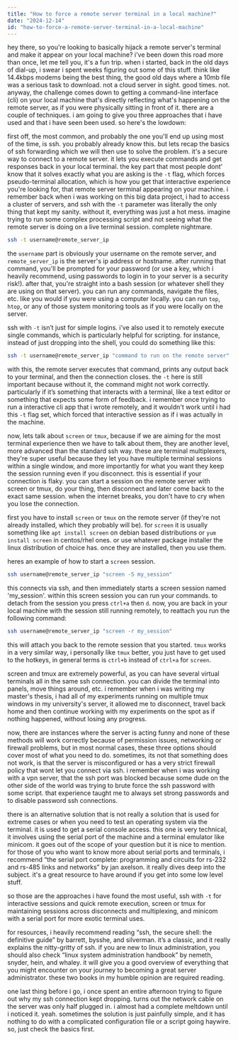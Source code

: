 ```yaml
---
title: "How to force a remote server terminal in a local machine?"
date: "2024-12-14"
id: "how-to-force-a-remote-server-terminal-in-a-local-machine"
---
```


hey there, so you're looking to basically hijack a remote server's terminal and make it appear on your local machine? i've been down this road more than once, let me tell you, it's a fun trip. when i started, back in the old days of dial-up, i swear i spent weeks figuring out some of this stuff. think like 14.4kbps modems being the best thing, the good old days where a 10mb file was a serious task to download. not a cloud server in sight. good times. not. anyway, the challenge comes down to getting a command-line interface (cli) on your local machine that's directly reflecting what's happening on the remote server, as if you were physically sitting in front of it. there are a couple of techniques. i am going to give you three approaches that i have used and that i have seen been used. so here's the lowdown:

first off, the most common, and probably the one you'll end up using most of the time, is ssh. you probably already know this. but lets recap the basics of ssh forwarding which we will then use to solve the problem. it's a secure way to connect to a remote server. it lets you execute commands and get responses back in your local terminal. the key part that most people dont' know that it solves exactly what you are asking is the `-t` flag, which forces pseudo-terminal allocation, which is how you get that interactive experience you're looking for, that remote server terminal appearing on your machine. i remember back when i was working on this big data project, i had to access a cluster of servers, and ssh with the `-t` parameter was literally the only thing that kept my sanity. without it, everything was just a hot mess. imagine trying to run some complex processing script and not seeing what the remote server is doing on a live terminal session. complete nightmare.

```bash
ssh -t username@remote_server_ip
```

the `username` part is obviously your username on the remote server, and `remote_server_ip` is the server's ip address or hostname. after running that command, you'll be prompted for your password (or use a key, which i heavily recommend, using passwords to login in to your server is a security risk!). after that, you're straight into a bash session (or whatever shell they are using on that server). you can run any commands, navigate the files, etc. like you would if you were using a computer locally. you can run `top`, `htop`, or any of those system monitoring tools as if you were locally on the server.

ssh with `-t` isn’t just for simple logins. i’ve also used it to remotely execute single commands, which is particularly helpful for scripting. for instance, instead of just dropping into the shell, you could do something like this:

```bash
ssh -t username@remote_server_ip "command to run on the remote server"
```
with this, the remote server executes that command, prints any output back to your terminal, and then the connection closes. the `-t` here is still important because without it, the command might not work correctly. particularly if it’s something that interacts with a terminal, like a text editor or something that expects some form of feedback. i remember once trying to run a interactive cli app that i wrote remotely, and it wouldn't work until i had this `-t` flag set, which forced that interactive session as if i was actually in the machine.

now, lets talk about `screen` or `tmux`, because if we are aiming for the most terminal experience then we have to talk about them, they are another level, more advanced than the standard ssh way. these are terminal multiplexers, they're super useful because they let you have multiple terminal sessions within a single window, and more importantly for what you want they keep the session running even if you disconnect. this is essential if your connection is flaky. you can start a session on the remote server with screen or tmux, do your thing, then disconnect and later come back to the exact same session. when the internet breaks, you don't have to cry when you lose the connection.

first you have to install `screen` or `tmux` on the remote server (if they're not already installed, which they probably will be). for `screen` it is usually something like `apt install screen` on debian based distributions or `yum install screen` in centos/rhel ones. or use whatever package installer the linux distribution of choice has. once they are installed, then you use them.

heres an example of how to start a `screen` session.

```bash
ssh username@remote_server_ip "screen -S my_session"
```

this connects via ssh, and then immediately starts a screen session named 'my\_session'. within this screen session you can run your commands. to detach from the session you press `ctrl+a` then `d`. now, you are back in your local machine with the session still running remotely, to reattach you run the following command:

```bash
ssh username@remote_server_ip "screen -r my_session"
```

this will attach you back to the remote session that you started. `tmux` works in a very similar way, i personally like `tmux` better, you just have to get used to the hotkeys, in general terms is `ctrl+b` instead of `ctrl+a` for `screen`.

screen and tmux are extremely powerful, as you can have several virtual terminals all in the same ssh connection. you can divide the terminal into panels, move things around, etc. i remember when i was writing my master's thesis, i had all of my experiments running on multiple tmux windows in my university's server, it allowed me to disconnect, travel back home and then continue working with my experiments on the spot as if nothing happened, without losing any progress.

now, there are instances where the server is acting funny and none of these methods will work correctly because of permission issues, networking or firewall problems, but in most normal cases, these three options should cover most of what you need to do. sometimes, its not that something does not work, is that the server is misconfigured or has a very strict firewall policy that wont let you connect via ssh. i remember when i was working with a vpn server, that the ssh port was blocked because some dude on the other side of the world was trying to brute force the ssh password with some script. that experience taught me to always set strong passwords and to disable password ssh connections.

there is an alternative solution that is not really a solution that is used for extreme cases or when you need to test an operating system via the terminal. it is used to get a serial console access. this one is very technical, it involves using the serial port of the machine and a terminal emulator like minicom. it goes out of the scope of your question but it is nice to mention. for those of you who want to know more about serial ports and terminals, i recommend “the serial port complete: programming and circuits for rs-232 and rs-485 links and networks” by jan axelson. it really dives deep into the subject. it's a great resource to have around if you get into some low level stuff.

so those are the approaches i have found the most useful, ssh with `-t` for interactive sessions and quick remote execution, screen or tmux for maintaining sessions across disconnects and multiplexing, and minicom with a serial port for more exotic terminal uses.

for resources, i heavily recommend reading “ssh, the secure shell: the definitive guide” by barrett, bysshe, and silverman. it’s a classic, and it really explains the nitty-gritty of ssh. if you are new to linux administration, you should also check “linux system administration handbook” by nemeth, snyder, hein, and whaley. it will give you a good overview of everything that you might encounter on your journey to becoming a great server administrator. these two books in my humble opinion are required reading.

one last thing before i go, i once spent an entire afternoon trying to figure out why my ssh connection kept dropping. turns out the network cable on the server was only half plugged in. i almost had a complete meltdown until i noticed it. yeah. sometimes the solution is just painfully simple, and it has nothing to do with a complicated configuration file or a script going haywire. so, just check the basics first.

